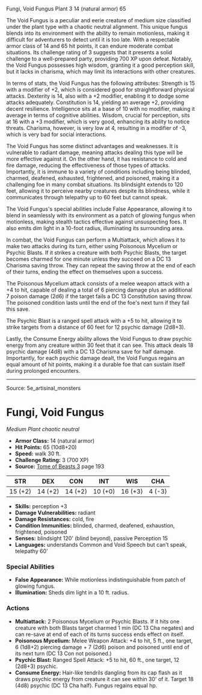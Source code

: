 <MonsterName/>Fungi, Void Fungus</MonsterName>
<CreatureType/>Plant</CreatureType>
<CR/>3</CR>
<AC/>14 (natural armor)</AC>
<HP/>65</HP>
<summary>The Void Fungus is a peculiar and eerie creature of medium size classified under the plant type with a chaotic neutral alignment. This unique fungus blends into its environment with the ability to remain motionless, making it difficult for adventurers to detect until it is too late. With a respectable armor class of 14 and 65 hit points, it can endure moderate combat situations. Its challenge rating of 3 suggests that it presents a solid challenge to a well-prepared party, providing 700 XP upon defeat. Notably, the Void Fungus possesses high wisdom, granting it a good perception skill, but it lacks in charisma, which may limit its interactions with other creatures. </summary>

<detail>

In terms of stats, the Void Fungus has the following attributes: Strength is 15 with a modifier of +2, which is considered good for straightforward physical attacks. Dexterity is 14, also with a +2 modifier, enabling it to dodge some attacks adequately. Constitution is 14, yielding an average +2, providing decent resilience. Intelligence sits at a base of 10 with no modifier, making it average in terms of cognitive abilities. Wisdom, crucial for perception, sits at 16 with a +3 modifier, which is very good, enhancing its ability to notice threats. Charisma, however, is very low at 4, resulting in a modifier of -3, which is very bad for social interactions.

The Void Fungus has some distinct advantages and weaknesses. It is vulnerable to radiant damage, meaning attacks dealing this type will be more effective against it. On the other hand, it has resistance to cold and fire damage, reducing the effectiveness of those types of attacks. Importantly, it is immune to a variety of conditions including being blinded, charmed, deafened, exhausted, frightened, and poisoned, making it a challenging foe in many combat situations. Its blindsight extends to 120 feet, allowing it to perceive nearby creatures despite its blindness, while it communicates through telepathy up to 60 feet but cannot speak.

The Void Fungus's special abilities include False Appearance, allowing it to blend in seamlessly with its environment as a patch of glowing fungus when motionless, making stealth tactics effective against unsuspecting foes. It also emits dim light in a 10-foot radius, illuminating its surrounding area.

In combat, the Void Fungus can perform a Multiattack, which allows it to make two attacks during its turn, either using Poisonous Mycelium or Psychic Blasts. If it strikes a creature with both Psychic Blasts, the target becomes charmed for one minute unless they succeed on a DC 13 Charisma saving throw. They can repeat the saving throw at the end of each of their turns, ending the effect on themselves upon a success.

The Poisonous Mycelium attack consists of a melee weapon attack with a +4 to hit, capable of dealing a total of 6 piercing damage plus an additional 7 poison damage (2d6) if the target fails a DC 13 Constitution saving throw. The poisoned condition lasts until the end of the foe's next turn if they fail this save.

The Psychic Blast is a ranged spell attack with a +5 to hit, allowing it to strike targets from a distance of 60 feet for 12 psychic damage (2d8+3). 

Lastly, the Consume Energy ability allows the Void Fungus to draw psychic energy from any creature within 30 feet that it can see. This attack deals 18 psychic damage (4d8) with a DC 13 Charisma save for half damage. Importantly, for each psychic damage dealt, the Void Fungus regains an equal amount of hit points, making it a durable foe that can sustain itself during prolonged encounters.</detail>



---

Source: 5e_artisinal_monsters

# Fungi, Void Fungus

*Medium* *Plant* *chaotic neutral*

- **Armor Class:** 14 (natural armor)
- **Hit Points:** 65 (10d8+20)
- **Speed:** walk 30 ft.
- **Challenge Rating:** 3 (700 XP)
- **Source:** [Tome of Beasts 3](https://koboldpress.com/kpstore/product/tome-of-beasts-3-for-5th-edition/) page 193

| STR | DEX | CON | INT | WIS | CHA |
| --- | --- | --- | --- | --- | --- |
| 15 (+2) | 14 (+2) | 14 (+2) | 10 (+0) | 16 (+3) | 4 (-3) |

- **Skills:** perception +3
- **Damage Vulnerabilities:** radiant
- **Damage Resistances:** cold, fire
- **Condition Immunities:** blinded, charmed, deafened, exhaustion, frightened, poisoned
- **Senses:** blindsight 120' (blind beyond), passive Perception 15
- **Languages:** understands Common and Void Speech but can’t speak, telepathy 60'

### Special Abilities

- **False Appearance:** While motionless indistinguishable from patch of glowing fungus.
- **Illumination:** Sheds dim light in a 10 ft. radius.

### Actions

- **Multiattack:** 2 Poisonous Mycelium or Psychic Blasts. If it hits one creature with both Blasts target charmed 1 min (DC 13 Cha negates) and can re-save at end of each of its turns success ends effect on itself.
- **Poisonous Mycelium:** Melee Weapon Attack: +4 to hit, 5 ft., one target, 6 (1d8+2) piercing damage + 7 (2d6) poison and poisoned until end of its next turn (DC 13 Con not poisoned.)
- **Psychic Blast:** Ranged Spell Attack: +5 to hit, 60 ft., one target, 12 (2d8+3) psychic.
- **Consume Energy:** Hair-like tendrils dangling from its cap flash as it draws psychic energy from creature it can see within 30' of it. Target 18 (4d8) psychic (DC 13 Cha half). Fungus regains equal hp.




